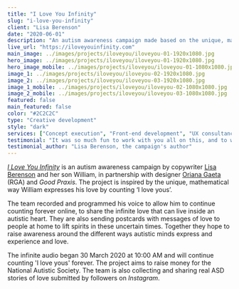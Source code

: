 ```yaml
---
title: "I Love You Infinity"
slug: "i-love-you-infinity"
client: "Lisa Berenson"
date: "2020-06-01"
description: "An autism awareness campaign made based on the unique, mathematical way our client's son expresses his love."
live_url: "https://iloveyouinfinity.com"
main_image: ../images/projects/iloveyou/iloveyou-01-1920x1080.jpg
hero_image: ../images/projects/iloveyou/iloveyou-01-1920x1080.jpg
hero_image_mobile: ../images/projects/iloveyou/iloveyou-01-1080x1080.jpg
image_1: ../images/projects/iloveyou/iloveyou-02-1920x1080.jpg
image_2: ../images/projects/iloveyou/iloveyou-03-1920x1080.jpg
image_1_mobile: ../images/projects/iloveyou/iloveyou-02-1080x1080.jpg
image_2_mobile: ../images/projects/iloveyou/iloveyou-03-1080x1080.jpg
featured: false
main_featured: false
color: "#2C2C2C"
type: "Creative development"
style: "dark"
services: ["Concept execution", "Front-end development", "UX consultancy"]
testimonial: "It was so much fun to work with you all on this, and to witness all your mad talent in action. Even with the lockdown and uncertainty in the world, you all pulled through and collaborated and I am eternally grateful. I'm so, so proud of this work. Thank you infinity."
testimonial_author: "Lisa Berenson, the campaign's author"
---
```

_[I Love You Infinity](https://iloveyouinfinity.com)_ is an autism awareness
campaign by copywriter [Lisa Berenson](http://thankyouforlookingatmybook.com/)
and her son William, in partnership with designer [Oriana
Gaeta](http://www.orianagaeta.com/) (RGA) and _Good Praxis_. The project is
inspired by the unique, mathematical way William expresses his love by counting
‘I love yous’.

The team recorded and programmed his voice to allow him to continue counting
forever online, to share the infinite love that can live inside an autistic
heart. They are also sending postcards with messages of love to people at home
to lift spirits in these uncertain times. Together they hope to raise awareness
around the different ways autistic minds express and experience and love.

The infinite audio began 30 March 2020 at 10:00 AM and will continue counting 'I
love yous' forever. The project aims to raise money for the National Autistic
Society. The team is also collecting and sharing real ASD stories of love
submitted by followers on _Instagram_.
